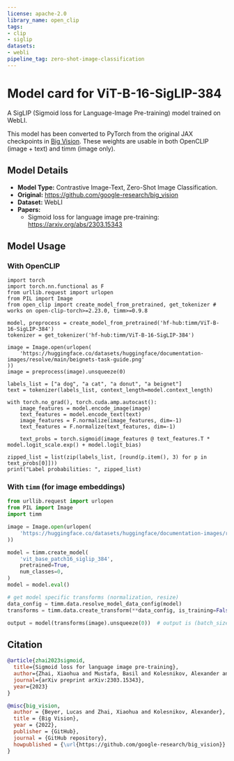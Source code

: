 ```yaml
---
license: apache-2.0
library_name: open_clip
tags:
- clip
- siglip
datasets:
- webli
pipeline_tag: zero-shot-image-classification
---
```

# Model card for ViT-B-16-SigLIP-384

A SigLIP (Sigmoid loss for Language-Image Pre-training) model trained on WebLI.

This model has been converted to PyTorch from the original JAX checkpoints in [Big Vision](https://github.com/google-research/big_vision). These weights are usable in both OpenCLIP (image + text) and timm (image only).

## Model Details
- **Model Type:** Contrastive Image-Text, Zero-Shot Image Classification.
- **Original:** https://github.com/google-research/big_vision
- **Dataset:** WebLI
- **Papers:**
  - Sigmoid loss for language image pre-training: https://arxiv.org/abs/2303.15343

## Model Usage
### With OpenCLIP
```
import torch
import torch.nn.functional as F
from urllib.request import urlopen
from PIL import Image
from open_clip import create_model_from_pretrained, get_tokenizer # works on open-clip-torch>=2.23.0, timm>=0.9.8

model, preprocess = create_model_from_pretrained('hf-hub:timm/ViT-B-16-SigLIP-384')
tokenizer = get_tokenizer('hf-hub:timm/ViT-B-16-SigLIP-384')

image = Image.open(urlopen(
    'https://huggingface.co/datasets/huggingface/documentation-images/resolve/main/beignets-task-guide.png'
))
image = preprocess(image).unsqueeze(0)

labels_list = ["a dog", "a cat", "a donut", "a beignet"]
text = tokenizer(labels_list, context_length=model.context_length)

with torch.no_grad(), torch.cuda.amp.autocast():
    image_features = model.encode_image(image)
    text_features = model.encode_text(text)
    image_features = F.normalize(image_features, dim=-1)
    text_features = F.normalize(text_features, dim=-1)

    text_probs = torch.sigmoid(image_features @ text_features.T * model.logit_scale.exp() + model.logit_bias)

zipped_list = list(zip(labels_list, [round(p.item(), 3) for p in text_probs[0]]))
print("Label probabilities: ", zipped_list)
```

### With `timm` (for image embeddings)
```python
from urllib.request import urlopen
from PIL import Image
import timm

image = Image.open(urlopen(
    'https://huggingface.co/datasets/huggingface/documentation-images/resolve/main/beignets-task-guide.png'
))

model = timm.create_model(
    'vit_base_patch16_siglip_384',
    pretrained=True,
    num_classes=0,
)
model = model.eval()

# get model specific transforms (normalization, resize)
data_config = timm.data.resolve_model_data_config(model)
transforms = timm.data.create_transform(**data_config, is_training=False)

output = model(transforms(image).unsqueeze(0))  # output is (batch_size, num_features) shaped tensor
```    

## Citation
```bibtex
@article{zhai2023sigmoid,
  title={Sigmoid loss for language image pre-training},
  author={Zhai, Xiaohua and Mustafa, Basil and Kolesnikov, Alexander and Beyer, Lucas},
  journal={arXiv preprint arXiv:2303.15343},
  year={2023}
}
```
```bibtex
@misc{big_vision,
  author = {Beyer, Lucas and Zhai, Xiaohua and Kolesnikov, Alexander},
  title = {Big Vision},
  year = {2022},
  publisher = {GitHub},
  journal = {GitHub repository},
  howpublished = {\url{https://github.com/google-research/big_vision}}
}
```
